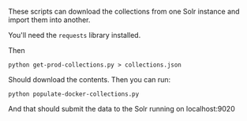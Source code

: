 These scripts can download the collections from one Solr instance and import them into another.

You'll need the `requests` library installed.

Then
 

    python get-prod-collections.py > collections.json

Should download the contents. Then you can run:
    
    python populate-docker-collections.py

And that should submit the data to the Solr running on localhost:9020
